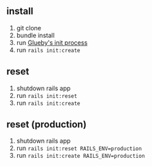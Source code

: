 ## install

1. git clone
2. bundle install
3. run [Glueby's init process](https://github.com/chaintope/glueby#setup-for-ruby-on-rails-application-development)
4. run `rails init:create`


## reset
1. shutdown rails app
2. run `rails init:reset`
3. run `rails init:create`


## reset (production)
1. shutdown rails app
2. run `rails init:reset RAILS_ENV=production`
3. run `rails init:create RAILS_ENV=production`